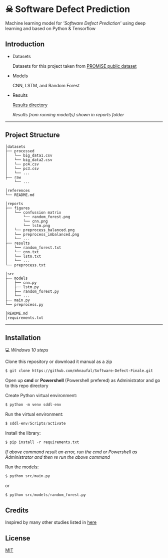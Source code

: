 # ☠ Software Defect Prediction

Machine learning model for _'Software Defect Prediction'_ using deep learning and based on Python & Tensorflow

## Introduction

- Datasets
  
  Datasets for this project taken from [PROMISE public dataset](http://promise.site.uottawa.ca/SERepository/datasets-page.html)

- Models
  
  CNN, LSTM, and Random Forest

- Results
  
  [Results directory](https://github.com/mhnaufal/Software-Defect-Finale/tree/main/reports)
 
  
  _Results from running model(s) shown in reports folder_

---

## Project Structure

```
│datasets
├── processed
│   └── big_data1.csv
│   └── big_data2.csv
│   └── pc4.csv
│   └── pc3.csv
│   └── ...
├── raw
    └── ...

│references
└── README.md

│reports
├── figures
│   └── confussion matrix
│       └── random_forest.png
│       └── cnn.png
│       └── lstm.png
│   └── preprocess_balanced.png
│   └── preprocess_imbalanced.png
│   └── ...
├── results
│   └── random_forest.txt
│   └── cnn.txt
│   └── lstm.txt
│   └── ...
└── preprocess.txt

│src
├── models
│   ├── cnn.py
│   ├── lstm.py
│   ├── random_forest.py
│   └── ...
├── main.py
└── preprocess.py

│README.md
│requirements.txt
```

---

## Installation

💻 _Windows 10 steps_

Clone this repository or download it manual as a zip

```bash
$ git clone https://github.com/mhnaufal/Software-Defect-Finale.git
```

Open up **cmd** or **Powershell** (Powershell prefered) as Administrator and go to this repo directory

Create Python virtual environment:

```python
$ python -m venv sddl-env
```

Run the virtual environment:

```python
$ sddl-env/Scripts/activate
```

Install the library:

```python
$ pip install -r requirements.txt
```

_If above command result an error, run the cmd or Powershell as Administrator and then re run the above command_

Run the models:

```python
$ python src/main.py
```

or

```python
$ python src/models/random_forest.py
```

## Credits

Inspired by many other studies listed in [here](https://github.com/mhnaufal/Software-Defect-Finale/tree/main/references)

## License

[MIT](LICENSE)
